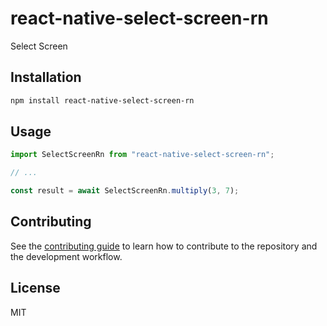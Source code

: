 # react-native-select-screen-rn

Select Screen

## Installation

```sh
npm install react-native-select-screen-rn
```

## Usage

```js
import SelectScreenRn from "react-native-select-screen-rn";

// ...

const result = await SelectScreenRn.multiply(3, 7);
```

## Contributing

See the [contributing guide](CONTRIBUTING.md) to learn how to contribute to the repository and the development workflow.

## License

MIT

